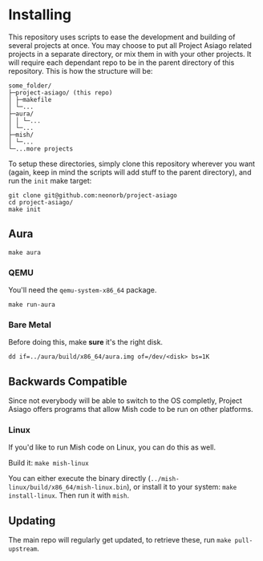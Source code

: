 # Installing
This repository uses scripts to ease the development and building of several projects at once. You may choose to put all Project Asiago related projects in a separate directory, or mix them in with your other projects. It will require each dependant repo to be in the parent directory of this repository. This is how the structure will be:
```
some_folder/
├─project-asiago/ (this repo)
│ ├─makefile
│ └─...
├─aura/
│ │ └─...
│ └─...
├─mish/
│ └─...
└─...more projects
```

To setup these directories, simply clone this repository wherever you want (again, keep in mind the scripts will add stuff to the parent directory), and run the `init` make target:
```
git clone git@github.com:neonorb/project-asiago
cd project-asiago/
make init
```

## Aura
```
make aura
```

### QEMU
You'll need the `qemu-system-x86_64` package.
```
make run-aura
```

### Bare Metal
Before doing this, make **sure** it's the right disk.
```
dd if=../aura/build/x86_64/aura.img of=/dev/<disk> bs=1K
```

## Backwards Compatible
Since not everybody will be able to switch to the OS completly, Project Asiago offers programs that allow Mish code to be run on other platforms.

### Linux
If you'd like to run Mish code on Linux, you can do this as well.

Build it: `make mish-linux`

You can either execute the binary directly (`../mish-linux/build/x86_64/mish-linux.bin`), or install it to your system: `make install-linux`. Then run it with `mish`.

## Updating
The main repo will regularly get updated, to retrieve these, run `make pull-upstream`.